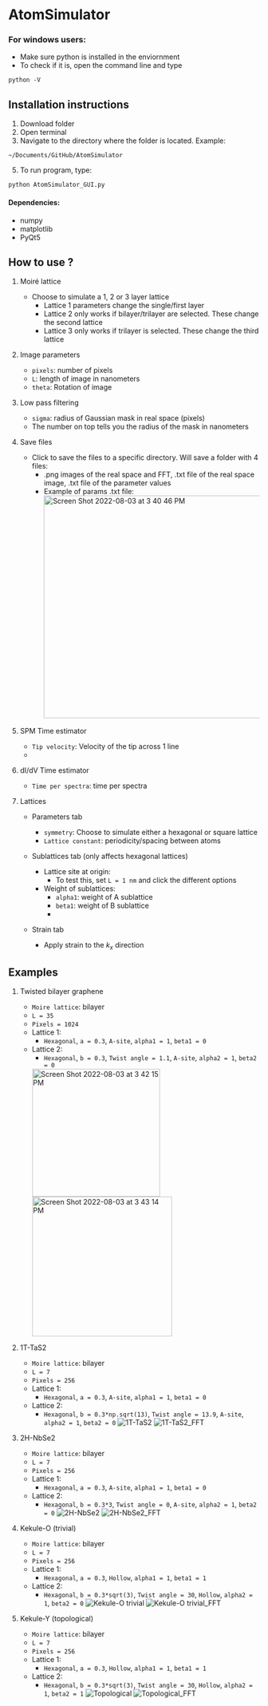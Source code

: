 # AtomSimulator

### For windows users:
- Make sure python is installed in the enviornment
- To check if it is, open the command line and type
```
python -V
```
## Installation instructions
1. Download folder
2. Open terminal
3. Navigate to the directory where the folder is located. Example:
```
~/Documents/GitHub/AtomSimulator
```
5. To run program, type: 
```
python AtomSimulator_GUI.py
```



#### Dependencies:
- numpy
- matplotlib
- PyQt5

## How to use ?
1. Moiré lattice
    - Choose to simulate a 1, 2 or 3 layer lattice
       - Lattice 1 parameters change the single/first layer
       - Lattice 2 only works if bilayer/trilayer are selected. These change the second lattice
       - Lattice 3 only works if trilayer is selected. These change the third lattice


2. Image parameters
    - `pixels`: number of pixels
    - `L`: length of image in nanometers
    - `theta`: Rotation of image

3. Low pass filtering
    - `sigma`: radius of Gaussian mask in real space (pixels)
    - The number on top tells you the radius of the mask in nanometers

4. Save files
    - Click to save the files to a specific directory. Will save a folder with 4 files:
      - .png images of the real space and FFT, .txt file of the real space image, .txt file of the parameter values
      - Example of params .txt file: <img width="446" alt="Screen Shot 2022-08-03 at 3 40 46 PM" src="https://user-images.githubusercontent.com/62832051/182724722-b820f3b3-a2e2-413c-8c9d-cb03da7b78ce.png">

      

5. SPM Time estimator
    - `Tip velocity`: Velocity of the tip across 1 line
    - 
6. dI/dV Time estimator
    - `Time per spectra`: time per spectra 


7. Lattices
    - Parameters tab
       - `symmetry`: Choose to simulate either a hexagonal or square lattice
       - `Lattice constant`: periodicity/spacing between atoms

    - Sublattices tab (only affects hexagonal lattices)
       - Lattice site at origin: 
          - To test this, set `L = 1 nm` and click the different options
      - Weight of sublattices:
          - `alpha1`: weight of A sublattice
          - `beta1`: weight of B sublattice
          - 
    - Strain tab
        - Apply strain to the $k_x$ direction 



## Examples
1. Twisted bilayer graphene
    - `Moire lattice`: bilayer
    - `L = 35`
    - `Pixels = 1024`
    - Lattice 1:
      - `Hexagonal`, `a = 0.3`, `A-site`, `alpha1 = 1`, `beta1 = 0`
    - Lattice 2:
       - `Hexagonal`, `b = 0.3`, `Twist angle = 1.1`, `A-site`, `alpha2 = 1`, `beta2 = 0` 
        <img width="256" alt="Screen Shot 2022-08-03 at 3 42 15 PM" src="https://user-images.githubusercontent.com/62832051/182725015-be33b834-783e-45d2-b6f8-b9d12843235b.png">
        <img width="280" alt="Screen Shot 2022-08-03 at 3 43 14 PM" src="https://user-images.githubusercontent.com/62832051/182725026-1a462df7-9372-4b7e-bd02-6041134966b7.png">


2. 1T-TaS2
    - `Moire lattice`: bilayer
    - `L = 7`
    - `Pixels = 256`
    - Lattice 1:
      - `Hexagonal`, `a = 0.3`, `A-site`, `alpha1 = 1`, `beta1 = 0`
    - Lattice 2:
       - `Hexagonal`, `b = 0.3*np.sqrt(13)`, `Twist angle = 13.9`, `A-site`, `alpha2 = 1`, `beta2 = 0` 
    ![1T-TaS2](https://user-images.githubusercontent.com/62832051/182723975-b59e6b83-545a-47fe-8a68-59146fc1879b.png)
    ![1T-TaS2_FFT](https://user-images.githubusercontent.com/62832051/182723980-90b7689d-55c0-466d-8fd7-f993574f8955.png)


3. 2H-NbSe2
    - `Moire lattice`: bilayer
    - `L = 7`
    - `Pixels = 256`
    - Lattice 1:
      - `Hexagonal`, `a = 0.3`, `A-site`, `alpha1 = 1`, `beta1 = 0`
    - Lattice 2:
       - `Hexagonal`, `b = 0.3*3`, `Twist angle = 0`, `A-site`, `alpha2 = 1`, `beta2 = 0` 
       ![2H-NbSe2](https://user-images.githubusercontent.com/62832051/182723639-dc7b7277-1328-4ecd-8913-8428cc38331f.png)
       ![2H-NbSe2_FFT](https://user-images.githubusercontent.com/62832051/182723651-0ced0fed-5f33-4a78-bbc4-d9bf321e9811.png)


4. Kekule-O (trivial)
    - `Moire lattice`: bilayer
    - `L = 7`
    - `Pixels = 256`
    - Lattice 1:
      - `Hexagonal`, `a = 0.3`,  `Hollow`, `alpha1 = 1`, `beta1 = 1`
    - Lattice 2:
       - `Hexagonal`, `b = 0.3*sqrt(3)`, `Twist angle = 30`, `Hollow`, `alpha2 = 1`, `beta2 = 0`
![Kekule-O trivial](https://user-images.githubusercontent.com/62832051/182722880-113f3ada-2199-4fe0-926f-73e645fda904.png)
![Kekule-O trivial_FFT](https://user-images.githubusercontent.com/62832051/182722894-8a1e5cc1-afaa-41c3-8d5a-ee098aed254d.png)


 5. Kekule-Y (topological)
    - `Moire lattice`: bilayer
    - `L = 7`
    - `Pixels = 256`
    - Lattice 1:
      - `Hexagonal`, `a = 0.3`,  `Hollow`, `alpha1 = 1`, `beta1 = 1`
    - Lattice 2:
       - `Hexagonal`, `b = 0.3*sqrt(3)`, `Twist angle = 30`, `Hollow`, `alpha2 = 1`, `beta2 = 1`
![Topological](https://user-images.githubusercontent.com/62832051/182723054-ede96db1-1f19-4eb9-ab59-3f8a60c52b32.png)
![Topological_FFT](https://user-images.githubusercontent.com/62832051/182723064-db5399fb-3dcb-4a23-890f-95ff5b65e9d8.png)

